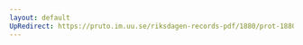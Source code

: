 ```yaml
---
layout: default
UpRedirect: https://pruto.im.uu.se/riksdagen-records-pdf/1880/prot-1880--ak--021/prot-1880--ak--021_042.pdf
---
```

